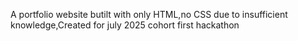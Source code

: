 A portfolio website butilt with only HTML,no CSS due to insufficient knowledge,Created for july 2025 cohort first hackathon
